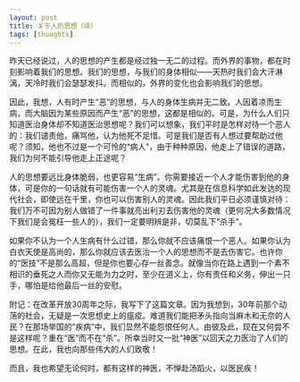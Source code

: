 ```yaml
---
layout: post
title: 关于人的思想（续）
tags: [thoughts]
---
```


昨天已经说过，人的思想的产生都是经过独一无二的过程。而外界的事物，都在时刻影响着我们的思想。我们的思想，与我们的身体相似——天热时我们会大汗淋漓，天冷时我们会瑟瑟发抖。而相似的，外界的变化也会影响我们的思想。

因此，我想，人有时产生“恶”的思想，与人的身体生病并无二致。人因着凉而生病，而大脑因为某些原因而产生“恶”的思想，这都是相似的。可是，为什么人们只知道医治身体却不知道医治思想呢？我们可以想象，我们平时是怎样对待一个恶人的：我们谴责他，痛骂他，认为他死不足惜。可是我们是否有人想过要帮助过他呢？须知，他也不过是一个可怜的“病人”，由于种种原因，他走上了错误的道路，我们为何不能引导他走上正途呢？

人的思想要远比身体脆弱，也更容易“生病”。你需要接近一个人才能伤害到他的身体，可是你的一句话就有可能伤害一个人的灵魂。尤其是在信息科学如此发达的现代社会，即使远在千里，你也可以伤害别人的灵魂。因此我们平日必须谨慎对待：我们万不可因为别人做错了一件事就亮出利刃去伤害他的灵魂（更何况大多数情况下我们是会冤枉一些人的），我们一定要明辨是非，切莫乱下“杀手”。

如果你不认为一个人生病有什么过错，那么你就不应该痛恨一个恶人。如果你认为白衣天使是高尚的，那么你就应该去医治一个人的思想而不是去伤害它。也许你的“医技”不是那么高超，但是你也要心存一丝善念。就像当你在路上遇到一个素不相识的垂死之人而你又无能为力之时，至少在道义上，你有责任和义务，伸出一只手，哪怕是给他最后一丝的安慰。

附记：在改革开放30周年之际，我写下了这篇文章。因为我想到，30年前那个动荡的社会，无疑是一次思想史上的瘟疫。难道我们能把矛头指向当麻木和无奈的人民？在那场举国的“疾病”中，我们显然不能怨恨任何人。由彼及此，现在又何尝不是这样呢？重在“医”而不在“杀”。所幸当时又一批“神医”以回天之力医治了人们的思想。在此，我也向那些伟大的人们致敬！

而且，我也希望无论何时，都有这样的神医，不惮赴汤蹈火，以医民疾！
